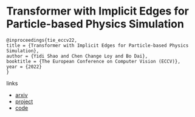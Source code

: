 # Transformer with Implicit Edges for Particle-based Physics Simulation

```
@inproceedings{tie_eccv22,
title = {Transformer with Implicit Edges for Particle-based Physics Simulation},
author = {Yidi Shao and Chen Change Loy and Bo Dai},
booktitle = {The European Conference on Computer Vision (ECCV)},
year = {2022}
}
```

links
- [arxiv](https://arxiv.org/abs/2207.10860)
- [project](https://www.mmlab-ntu.com/project/tie/index.html)
- [code](https://github.com/ftbabi/TIE_ECCV2022)
